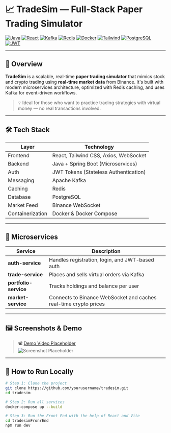 # 📈 TradeSim — Full-Stack Paper Trading Simulator

[![Java](https://img.shields.io/badge/Backend-Java-blue?logo=openjdk)](https://www.java.com/)
[![React](https://img.shields.io/badge/Frontend-React-blue?logo=react)](https://reactjs.org/)
[![Kafka](https://img.shields.io/badge/EventBus-Kafka-000000?logo=apachekafka)](https://kafka.apache.org/)
[![Redis](https://img.shields.io/badge/Cache-Redis-red?logo=redis)](https://redis.io/)
[![Docker](https://img.shields.io/badge/Containerized-Docker-blue?logo=docker)](https://www.docker.com/)
[![Tailwind](https://img.shields.io/badge/UI-TailwindCSS-38B2AC?logo=tailwindcss)](https://tailwindcss.com/)
[![PostgreSQL](https://img.shields.io/badge/Database-PostgreSQL-blue?logo=postgresql)](https://www.postgresql.org/)
[![JWT](https://img.shields.io/badge/Auth-JWT-orange?logo=jsonwebtokens)](https://jwt.io/)

---

## 🧠 Overview

**TradeSim** is a scalable, real-time **paper trading simulator** that mimics stock and crypto trading using **real-time market data** from Binance. It's built with modern microservices architecture, optimized with Redis caching, and uses Kafka for event-driven workflows.

> 💡 Ideal for those who want to practice trading strategies with virtual money — no real transactions involved.

---

## 🛠️ Tech Stack

| Layer       | Technology |
|-------------|------------|
| Frontend    | React, Tailwind CSS, Axios, WebSocket |
| Backend     | Java + Spring Boot (Microservices) |
| Auth        | JWT Tokens (Stateless Authentication) |
| Messaging   | Apache Kafka |
| Caching     | Redis |
| Database    | PostgreSQL |
| Market Feed | Binance WebSocket |
| Containerization | Docker & Docker Compose |

---

## 🧩 Microservices

| Service            | Description |
|--------------------|-------------|
| **auth-service**   | Handles registration, login, and JWT-based auth |
| **trade-service**  | Places and sells virtual orders via Kafka |
| **portfolio-service** | Tracks holdings and balance per user |
| **market-service** | Connects to Binance WebSocket and caches real-time crypto prices |

---

## 🖼️ Screenshots & Demo

> 📽️ [Demo Video Placeholder](#)  
> ![Screenshot Placeholder](./screenshots/dashboard.png)

---

## 🚀 How to Run Locally

```bash
# Step 1: Clone the project
git clone https://github.com/yourusername/tradesim.git
cd tradesim

# Step 2: Run all services
docker-compose up --build

# Step 3: Run the Front End with the help of React and Vite
cd tradesimFronrEnd
npm run dev

